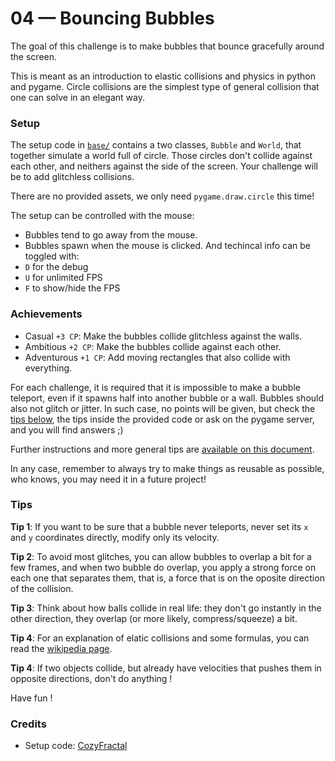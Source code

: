 # 04 — Bouncing Bubbles

The goal of this challenge is to make bubbles that bounce gracefully around the screen.

This is meant as an introduction to elastic collisions and physics in python and pygame.
Circle collisions are the simplest type of general collision that one can solve in
an elegant way.

### Setup

The setup code in [`base/`](./base) contains a two classes, `Bubble` and `World`,
that together simulate a world full of circle. Those circles don't collide against each other,
and neithers against the side of the screen. Your challenge will be to add glitchless collisions.

There are no provided assets, we only need `pygame.draw.circle` this time!

The setup can be controlled with the mouse: 
 - Bubbles tend to go away from the mouse.
 - Bubbles spawn when the mouse is clicked.
And techincal info can be toggled with:
 - `D` for the debug
 - `U` for unlimited FPS
 - `F` to show/hide the FPS

### Achievements

- Casual `+3 CP`: Make the bubbles collide glitchless against the walls.
- Ambitious `+2 CP`: Make the bubbles collide against each other.
- Adventurous `+1 CP`: Add moving rectangles that also collide with everything.

For each challenge, it is required that it is impossible to make a bubble teleport,
even if it spawns half into another bubble or a wall.
Bubbles should also not glitch or jitter.
In such case, no points will be given, but check the [tips below](#tips),
the tips inside the provided code or ask on the pygame server, and you will
find answers ;)

Further instructions and more general tips are [available on this document](../general_instructions.md).

In any case, remember to always try to make things as reusable as possible,
who knows, you may need it in a future project!

### Tips

**Tip 1**: If you want to be sure that a bubble never teleports, never set its `x` and `y`
    coordinates directly, modify only its velocity. 

**Tip 2**: To avoid most glitches, you can allow bubbles to overlap a bit for a few frames,
    and when two bubble do overlap, you apply a strong force on each one that separates them,
    that is, a force that is on the oposite direction of the collision.

**Tip 3**: Think about how balls collide in real life: they don't go instantly in the other direction,
    they overlap (or more likely, compress/squeeze) a bit.

**Tip 4**: For an explanation of elatic collisions and some formulas, you can read the 
    [wikipedia page](https://en.wikipedia.org/wiki/Elastic_collision).

**Tip 4**: If two objects collide, but already have velocities that pushes them in opposite directions,
    don't do anything !


Have fun !

### Credits

 - Setup code: [CozyFractal](https://cozyfractal.com)
